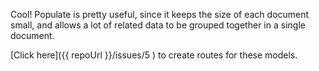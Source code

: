 Cool! Populate is pretty useful, since it keeps the size of each document small, and allows a lot of related data to be grouped together in a single document.

[Click here]({{ repoUrl }}/issues/5 ) to create routes for these models.